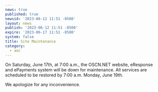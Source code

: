 ```yaml
---
news: true
published: true
newsid: '2023-06-12 11:51 -0500'
layout: news
publish: '2023-06-12 11:51 -0500'
expire: '2023-06-17 11:51 -0500'
system: false
title: Site Maintenance
category:
  - aoc
---
```

On Saturday, June 17th, at 7:00 a.m., the OSCN.NET website, eResponse and ePayments system will be down for maintenance. All services are scheduled to be restored by 7:00 a.m. Monday, June 19th.  

We apologize for any inconvenience.